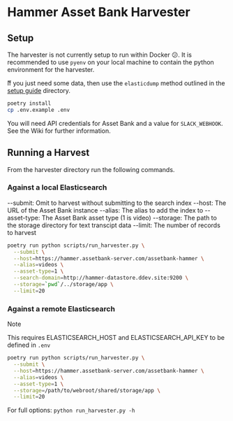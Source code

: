# Hammer Asset Bank Harvester

## Setup

The harvester is not currently setup to run within Docker 😕.
It is recommended to use `pyenv` on your local machine to
contain the python environment for the harvester.

ّIf you just need some data, then use the `elasticdump`
method outlined in the [setup guide](../docs/getting-started.md) directory.

```sh
poetry install
cp .env.example .env
```

You will need API credentials for Asset Bank and a value for `SLACK_WEBHOOK`.
See the Wiki for further information.

## Running a Harvest

From the harvester directory run the following commands.

### Against a local Elasticsearch

--submit: Omit to harvest without submitting to the search index
--host: The URL of the Asset Bank instance
--alias: The alias to add the index to
--asset-type: The Asset Bank asset type (1 is video)
--storage: The path to the storage directory for text transcipt data
--limit: The number of records to harvest

```sh
poetry run python scripts/run_harvester.py \
  --submit \
  --host=https://hammer.assetbank-server.com/assetbank-hammer \
  --alias=videos \
  --asset-type=1 \
  --search-domain=http://hammer-datastore.ddev.site:9200 \
  --storage=`pwd`/../storage/app \
  --limit=20
```

### Against a remote Elasticsearch

> [!Note]
> This requires ELASTICSEARCH_HOST and ELASTICSEARCH_API_KEY to be defined in `.env`

```sh
poetry run python scripts/run_harvester.py \
  --submit \
  --host=https://hammer.assetbank-server.com/assetbank-hammer \
  --alias=videos \
  --asset-type=1 \
  --storage=/path/to/webroot/shared/storage/app \
  --limit=20
```

For full options: `python run_harvester.py -h`
